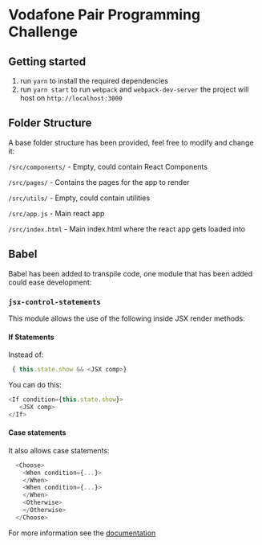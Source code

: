 # Vodafone Pair Programming Challenge

## Getting started
1. run `yarn` to install the required dependencies
2. run `yarn start` to run `webpack` and `webpack-dev-server` the project will host on `http://localhost:3000`

## Folder Structure
A base folder structure has been provided, feel free to modify and change it:

`/src/components/` - Empty, could contain React Components

`/src/pages/` - Contains the pages for the app to render

`/src/utils/` - Empty, could contain utilities

`/src/app.js` - Main react app

`/src/index.html` - Main index.html where the react app gets loaded into

## Babel
Babel has been added to transpile code, one module that has been added could ease development:

### `jsx-control-statements`
This module allows the use of the following inside JSX render methods:

#### If Statements
Instead of:
```js
 { this.state.show && <JSX comp>}
```

You can do this:
```js
<If condition={this.state.show}>
   <JSX comp>
</If>
```

#### Case statements
It also allows case statements:
```js
  <Choose>
    <When condition={...}>
    </When>
    <When condition={...}>
    </When>
    <Otherwise>
    </Otherwise>
  </Choose>
```

For more information see the [documentation](https://www.npmjs.com/package/jsx-control-statements)
